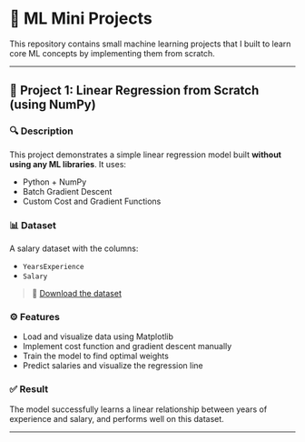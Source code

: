 # 🧠 ML Mini Projects

This repository contains small machine learning projects that I built to learn core ML concepts by implementing them from scratch.

---

## 📌 Project 1: Linear Regression from Scratch (using NumPy)

### 🔍 Description
This project demonstrates a simple linear regression model built **without using any ML libraries**. It uses:

- Python + NumPy
- Batch Gradient Descent
- Custom Cost and Gradient Functions

### 📊 Dataset
A salary dataset with the columns:
- `YearsExperience`
- `Salary`

> 💾 [Download the dataset](https://www.kaggle.com/datasets/abhishek14398/salary-dataset-simple-linear-regression)

### ⚙️ Features
- Load and visualize data using Matplotlib
- Implement cost function and gradient descent manually
- Train the model to find optimal weights
- Predict salaries and visualize the regression line

### ✅ Result
The model successfully learns a linear relationship between years of experience and salary, and performs well on this dataset. 

---



